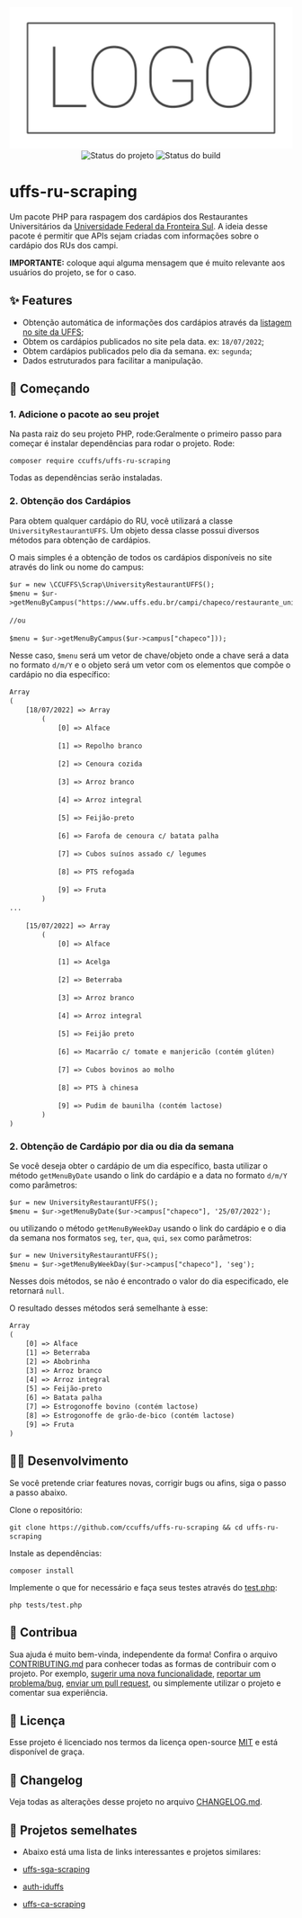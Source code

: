 <p align="center">
    <img width="800" src=".github/logo.png" title="Logo do projeto"><br />
    <img src="https://img.shields.io/maintenance/yes/2022?style=for-the-badge" title="Status do projeto">
    <img src="https://img.shields.io/github/workflow/status/ccuffs/template/ci.uffs.cc?label=Build&logo=github&logoColor=white&style=for-the-badge" title="Status do build">
</p>

# uffs-ru-scraping

Um pacote PHP para raspagem dos cardápios dos Restaurantes Universitários da [Universidade Federal da Fronteira Sul](https://www.uffs.edu.br/). A ideia desse pacote é permitir que APIs sejam criadas com informações sobre o cardápio dos RUs dos campi.

**IMPORTANTE:** coloque aqui alguma mensagem que é muito relevante aos usuários do projeto, se for o caso.

## ✨ Features

* Obtenção automática de informações dos cardápios através da [listagem no site da UFFS](https://www.uffs.edu.br/campi/chapeco/restaurante_universitario);
* Obtem os cardápios publicados no site pela data. ex: `18/07/2022`;
* Obtem cardápios publicados pelo dia da semana. ex: `segunda`;
* Dados estruturados para facilitar a manipulação.

## 🚀 Começando

### 1. Adicione o pacote ao seu projet

Na pasta raiz do seu projeto PHP, rode:Geralmente o primeiro passo para começar é instalar dependências para rodar o projeto. Rode:

```
composer require ccuffs/uffs-ru-scraping
```

Todas as dependências serão instaladas.

### 2. Obtenção dos Cardápios

Para obtem qualquer cardápio do RU, você utilizará a classe `UniversityRestaurantUFFS`. Um objeto dessa classe possui diversos métodos para obtenção de cardápios.

O mais simples é a obtenção de todos os cardápios disponíveis no site através do link ou nome do campus:

```
$ur = new \CCUFFS\Scrap\UniversityRestaurantUFFS();
$menu = $ur->getMenuByCampus("https://www.uffs.edu.br/campi/chapeco/restaurante_universitario");

//ou

$menu = $ur->getMenuByCampus($ur->campus["chapeco"]));
```

Nesse caso, `$menu` será um vetor de chave/objeto onde a chave será a data no formato `d/m/Y` e o objeto será um vetor com os elementos que compõe o cardápio no dia específico:

```
Array
(
    [18/07/2022] => Array
        (
            [0] => Alface

            [1] => Repolho branco

            [2] => Cenoura cozida

            [3] => Arroz branco

            [4] => Arroz integral

            [5] => Feijão-preto

            [6] => Farofa de cenoura c/ batata palha

            [7] => Cubos suínos assado c/ legumes

            [8] => PTS refogada

            [9] => Fruta
        )
...

    [15/07/2022] => Array
        (
            [0] => Alface

            [1] => Acelga 

            [2] => Beterraba

            [3] => Arroz branco

            [4] => Arroz integral

            [5] => Feijão preto 

            [6] => Macarrão c/ tomate e manjericão (contém glúten)

            [7] => Cubos bovinos ao molho 

            [8] => PTS à chinesa

            [9] => Pudim de baunilha (contém lactose)
        )
)

```

### 2. Obtenção de Cardápio por dia ou dia da semana

Se você deseja obter o cardápio de um dia específico, basta utilizar o método `getMenuByDate` usando o link do cardápio e a data no formato `d/m/Y` como parâmetros:
```
$ur = new UniversityRestaurantUFFS();
$menu = $ur->getMenuByDate($ur->campus["chapeco"], '25/07/2022');
```
ou utilizando o método `getMenuByWeekDay` usando o link do cardápio e o dia da semana nos formatos `seg`, `ter`, `qua`, `qui`, `sex` como parâmetros:
```
$ur = new UniversityRestaurantUFFS();
$menu = $ur->getMenuByWeekDay($ur->campus["chapeco"], 'seg');
```

Nesses dois métodos, se não é encontrado o valor do dia especificado, ele retornará `null`.

O resultado desses métodos será semelhante à esse:

```
Array
(
    [0] => Alface
    [1] => Beterraba
    [2] => Abobrinha
    [3] => Arroz branco
    [4] => Arroz integral
    [5] => Feijão-preto
    [6] => Batata palha
    [7] => Estrogonoffe bovino (contém lactose)
    [8] => Estrogonoffe de grão-de-bico (contém lactose)
    [9] => Fruta
)
```

## 👩‍💻 Desenvolvimento

Se você pretende criar features novas, corrigir bugs ou afins, siga o passo a passo abaixo.

Clone o repositório:

```
git clone https://github.com/ccuffs/uffs-ru-scraping && cd uffs-ru-scraping
```

Instale as dependências:

```
composer install
```

Implemente o que for necessário e faça seus testes através do [test.php](tests/test.php):

```
php tests/test.php
```

## 🤝 Contribua

Sua ajuda é muito bem-vinda, independente da forma! Confira o arquivo [CONTRIBUTING.md](CONTRIBUTING.md) para conhecer todas as formas de contribuir com o projeto. Por exemplo, [sugerir uma nova funcionalidade](https://github.com/ccuffs/template/issues/new?assignees=&labels=&template=feature_request.md&title=), [reportar um problema/bug](https://github.com/ccuffs/template/issues/new?assignees=&labels=bug&template=bug_report.md&title=), [enviar um pull request](https://github.com/ccuffs/hacktoberfest/blob/master/docs/tutorial-pull-request.md), ou simplemente utilizar o projeto e comentar sua experiência.

## 🎫 Licença

Esse projeto é licenciado nos termos da licença open-source [MIT](https://choosealicense.com/licenses/mit) e está disponível de graça.

## 🧬 Changelog

Veja todas as alterações desse projeto no arquivo [CHANGELOG.md](CHANGELOG.md).

## 🧪 Projetos semelhates

* Abaixo está uma lista de links interessantes e projetos similares:

* [uffs-sga-scraping](https://github.com/ccuffs/uffs-sga-scraping)
* [auth-iduffs](https://github.com/ccuffs/auth-iduffs)
* [uffs-ca-scraping](https://github.com/ccuffs/uffs-ca-scraping)
